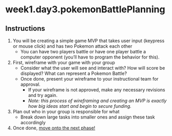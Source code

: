 # week1.day3.pokemonBattlePlanning

## Instructions
1. You will be creating a simple game MVP that takes user input (keypress or mouse click) and has two Pokemon attack each other
    - You can have two players battle or have one player battle a computer opponent (you’ll have to program the behavior for this).
2. First, wireframe with your game with your group
    - Consider what the user will see and interact with? How will score be displayed? What can represent a Pokemon Battle?
    - Once done, present your wireframe to your instructional team for approval.
      - If your wireframe is not approved, make any necessary revisions and try again.
      - *Note: this process of wireframing and creating an MVP is exactly how big ideas start and begin to secure funding.*
3. Plan out who in your group is responsible for what
    - Break down large tasks into smaller ones and assign these task accordingly
4. Once done, [move onto the next phase!](https://github.com/AllStarCodeOrg/week1.day3.pokemonBattle)

